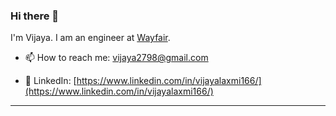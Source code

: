 ### Hi there 👋

<!--
**vijaya22/vijaya22** is a ✨ _special_ ✨ repository because its `README.md` (this file) appears on your GitHub profile.

Here are some ideas to get you started:

- 🔭 I’m currently working on ...
- 🌱 I’m currently learning ...
- 👯 I’m looking to collaborate on ...
- 🤔 I’m looking for help with ...
- 💬 Ask me about ...
- 📫 How to reach me: ...
- 😄 Pronouns: ...
- ⚡ Fun fact: ...
-->

I'm Vijaya. I am an engineer at [Wayfair](https://www.wayfair.com/). 
<br>
 - 📫 How to reach me: [vijaya2798@gmail.com](mailto:vijaya2798@gmail.com)
  
 - 🔗 LinkedIn: [https://www.linkedin.com/in/vijayalaxmi166/](https://www.linkedin.com/in/vijayalaxmi166/)

 
<!--  
### Interests :

<br>

<code><img height="20" src="https://raw.githubusercontent.com/github/explore/80688e429a7d4ef2fca1e82350fe8e3517d3494d/topics/visual-studio-code/visual-studio-code.png"></code>
<code><img height="20" src="https://raw.githubusercontent.com/github/explore/80688e429a7d4ef2fca1e82350fe8e3517d3494d/topics/javascript/javascript.png"></code>
<code><img height = "20" src = "https://raw.githubusercontent.com/github/explore/80688e429a7d4ef2fca1e82350fe8e3517d3494d/topics/html/html.png"></code>
<code><img height = "20" src = "https://raw.githubusercontent.com/github/explore/80688e429a7d4ef2fca1e82350fe8e3517d3494d/topics/css/css.png"></code>
<code><img height="20" src="https://raw.githubusercontent.com/github/explore/80688e429a7d4ef2fca1e82350fe8e3517d3494d/topics/git/git.png"></code> 

-->

<!-- 
// Profile views
  <p align="left"> <img src="https://komarev.com/ghpvc/?username=AbhishekMaira10" alt="AbhishekMaiara10" /> </p>
-->
<!-- 
### 📢 Find me elsewhere
<p align="left">
  
  <a href="https://twitter.com/vijaya2296" target="_blank"><img height="30" src="https://raw.githubusercontent.com/vijaya22/vijaya22/master/Resources/png/twitter.png?raw=true" alt="twitter" style="vertical-align:top; margin:4px"></a>&nbsp;&nbsp;&nbsp;&nbsp;&nbsp;
   
  <a href="https://leetcode.com/vijaya2798/">
    <img src="https://raw.githubusercontent.com/vijaya2798/vijaya2798/master/Resources/svg/leetcode.svg" alt="leetcode" style="vertical-align:top; margin:4px">
  </a>&nbsp;&nbsp;&nbsp;
  
</p> -->


<hr>
<!-- 
<details>
<summary>📈 My GitHub Stats</summary>
<p align="center"> <img src="https://github-readme-stats.vercel.app/api?username=vijaya22&show_icons=true&theme=gotham" alt="vijaya" />
</details> -->


